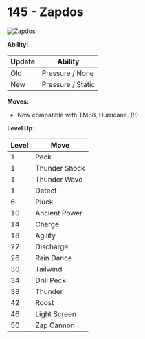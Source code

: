 # 145 - Zapdos
![][145]

**Ability:**

Update | Ability
---    | ---
Old    | Pressure / None
New    | Pressure / Static

**Moves:**

 - Now compatible with TM88, Hurricane. (!!)

**Level Up:**

Level | Move
---   | ---
  1   | Peck
  1   | Thunder Shock
  1   | Thunder Wave
  1   | Detect
  6   | Pluck
 10   | Ancient Power
 14   | Charge
 18   | Agility
 22   | Discharge
 26   | Rain Dance
 30   | Tailwind
 34   | Drill Peck
 38   | Thunder
 42   | Roost
 46   | Light Screen
 50   | Zap Cannon



[145]: https://raw.githubusercontent.com/PokeAPI/sprites/master/sprites/pokemon/145.png "Zapdos"
